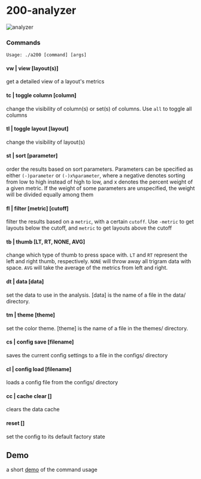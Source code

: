 # 200-analyzer

![analyzer](https://i.ibb.co/hVkBDZd/Screenshot-from-2021-09-27-18-17-43.png)

### Commands

`Usage: ./a200 [command] [args]`

#### vw | view [layout(s)]
get a detailed view of a layout's metrics

#### tc | toggle column [column]
change the visibility of column(s) or set(s) of columns. Use `all` to toggle all columns

#### tl | toggle layout [layout]
change the visibility of layout(s)

#### st | sort [parameter]
order the results based on sort parameters. Parameters can be specified as either `(-)parameter` or `(-)x%parameter`, where a negative denotes sorting from low to high instead of high to low, and x denotes the percent weight of a given metric. If the weight of some parameters are unspecified, the weight will be divided equally among them

#### fl | filter [metric] [cutoff]
filter the results based on a `metric`, with a certain `cutoff`. Use `-metric` to get layouts below the cutoff, and `metric` to get layouts above the cutoff

#### tb | thumb [LT, RT, NONE, AVG]
change which type of thumb to press space with. `LT` and `RT` represent the left and right thumb, respectively. `NONE` will throw away all trigram data with space. `AVG` will take the average of the metrics from left and right. 

#### dt | data [data]
set the data to use in the analysis. [data] is the name of a file in the data/ directory.

#### tm | theme [theme]
set the color theme. [theme] is the name of a file in the themes/ directory.

#### cs | config save [filename]
saves the current config settings to a file in the configs/ directory

#### cl | config load [filename]
loads a config file from the configs/ directory

#### cc | cache clear []
clears the data cache

#### reset []
set the config to its default factory state

## Demo

a short [demo](https://youtu.be/eeS1HR6MgEE) of the command usage
